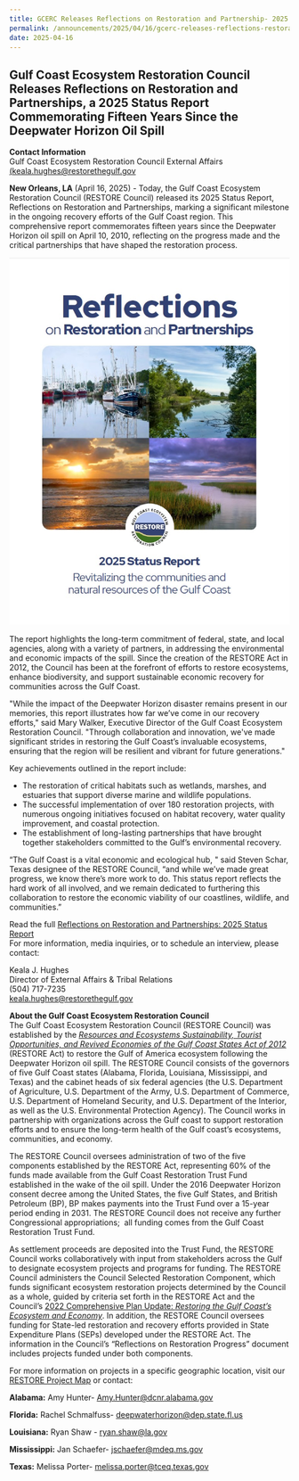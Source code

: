```yaml
---
title: GCERC Releases Reflections on Restoration and Partnership- 2025 Status Report
permalink: /announcements/2025/04/16/gcerc-releases-reflections-restoration-and-partnership-2025-status-report/
date: 2025-04-16
---
```


## Gulf Coast Ecosystem Restoration Council Releases Reflections on Restoration and Partnerships, a 2025 Status Report Commemorating Fifteen Years Since the Deepwater Horizon Oil Spill

**Contact Information**  
Gulf Coast Ecosystem Restoration Council External Affairs  
[(keala.hughes@restorethegulf.gov](<(keala.hughes@restorethegulf.gov)>)

**New Orleans, LA** (April 16, 2025) - Today, the Gulf Coast Ecosystem Restoration Council (RESTORE Council) released its 2025 Status Report, Reflections on Restoration and Partnerships, marking a significant milestone in the ongoing recovery efforts of the Gulf Coast region. This comprehensive report commemorates fifteen years since the Deepwater Horizon oil spill on April 10, 2010, reflecting on the progress made and the critical partnerships that have shaped the restoration process.  

![Relflections on Restoration and Partnerships 2025 Status Report cover](/img/Status%20Report%20Cover.jpg)

The report highlights the long-term commitment of federal, state, and local agencies, along with a variety of partners, in addressing the environmental and economic impacts of the spill. Since the creation of the RESTORE Act in 2012, the Council has been at the forefront of efforts to restore ecosystems, enhance biodiversity, and support sustainable economic recovery for communities across the Gulf Coast.

"While the impact of the Deepwater Horizon disaster remains present in our memories, this report illustrates how far we’ve come in our recovery efforts," said Mary Walker, Executive Director of the Gulf Coast Ecosystem Restoration Council. "Through collaboration and innovation, we've made significant strides in restoring the Gulf Coast’s invaluable ecosystems, ensuring that the region will be resilient and vibrant for future generations."

Key achievements outlined in the report include:

- The restoration of critical habitats such as wetlands, marshes, and estuaries that support diverse marine and wildlife populations.
- The successful implementation of over 180 restoration projects, with numerous ongoing initiatives focused on habitat recovery, water quality improvement, and coastal protection.
- The establishment of long-lasting partnerships that have brought together stakeholders committed to the Gulf’s environmental recovery.

“The Gulf Coast is a vital economic and ecological hub, " said Steven Schar, Texas designee of the RESTORE Council, “and while we’ve made great progress, we know there’s more work to do. This status report reflects the hard work of all involved, and we remain dedicated to furthering this collaboration to restore the economic viability of our coastlines, wildlife, and communities.”

Read the full [Reflections on Restoration and Partnerships: 2025 Status Report](/uploads/RESTORE_2025StatusReport.pdf)  
For more information, media inquiries, or to schedule an interview, please contact:

Keala J. Hughes  
Director of External Affairs & Tribal Relations  
(504) 717-7235  
keala.hughes@restorethegulf.gov 

**About the Gulf Coast Ecosystem Restoration Council**   
The Gulf Coast Ecosystem Restoration Council (RESTORE Council) was established by the [_Resources and Ecosystems Sustainability, Tourist Opportunities, and Revived Economies of the Gulf Coast States Act of 2012_](https://www.govinfo.gov/content/pkg/PLAW-112publ141/pdf/PLAW-112publ141.pdf) (RESTORE Act) to restore the Gulf of America ecosystem following the Deepwater Horizon oil spill. The RESTORE Council consists of the governors of five Gulf Coast states (Alabama, Florida, Louisiana, Mississippi, and Texas) and the cabinet heads of six federal agencies (the U.S. Department of Agriculture, U.S. Department of the Army, U.S. Department of Commerce, U.S. Department of Homeland Security, and U.S. Department of the Interior, as well as the U.S. Environmental Protection Agency). The Council works in partnership with organizations across the Gulf coast to support restoration efforts and to ensure the long-term health of the Gulf coast’s ecosystems, communities, and economy.

The RESTORE Council oversees administration of two of the five components established by the RESTORE Act, representing 60% of the funds made available from the Gulf Coast Restoration Trust Fund established in the wake of the oil spill. Under the 2016 Deepwater Horizon consent decree among the United States, the five Gulf States, and British Petroleum (BP), BP makes payments into the Trust Fund over a 15-year period ending in 2031. The RESTORE Council does not receive any further Congressional appropriations;  all funding comes from the Gulf Coast Restoration Trust Fund.

As settlement proceeds are deposited into the Trust Fund, the RESTORE Council works collaboratively with input from stakeholders across the Gulf to designate ecosystem projects and programs for funding. The RESTORE Council administers the Council Selected Restoration Component, which funds significant ecosystem restoration projects determined by the Council as a whole, guided by criteria set forth in the RESTORE Act and the Council’s [2022 Comprehensive Plan Update: _Restoring the Gulf Coast’s Ecosystem and Economy_](/uploads/2022_Comp-Plan_Update_Final.pdf). In addition, the RESTORE Council oversees funding for State-led restoration and recovery efforts provided in State Expenditure Plans (SEPs) developed under the RESTORE Act. The information in the Council’s “Reflections on Restoration Progress” document includes projects funded under both components.

For more information on projects in a specific geographic location, visit our [RESTORE Project Map](https://experience.arcgis.com/experience/5552d321b5ad4f67b7fe8d23cbc24676) or contact:

**Alabama:** Amy Hunter- [Amy.Hunter@dcnr.alabama.gov](mailto:Amy.Hunter@dcnr.alabama.gov) 

**Florida:** Rachel Schmalfuss- [deepwaterhorizon@dep.state.fl.us](mailto:deepwaterhorizon@dep.state.fl.us) 

**Louisiana:** Ryan Shaw - [ryan.shaw@la.gov](mailto:ryan.shaw@la.gov) 

**Mississippi:** Jan Schaefer- [jschaefer@mdeq.ms.gov](mailto:jschaefer@mdeq.ms.gov) 

**Texas:** Melissa Porter- [melissa.porter@tceq.texas.gov](mailto:melissa.porter@tceq.texas.gov)
